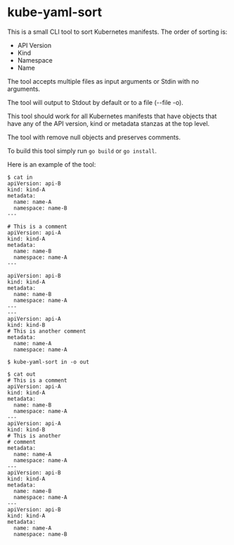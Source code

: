 # kube-yaml-sort

This is a small CLI tool to sort Kubernetes manifests. The order of sorting is:
- API Version
- Kind
- Namespace
- Name

The tool accepts multiple files as input arguments or Stdin with no arguments.

The tool will output to Stdout by default or to a file (--file -o).

This tool should work for all Kubernetes manifests that have objects that have
any of the API version, kind or metadata stanzas at the top level.

The tool with remove null objects and preserves comments.

To build this tool simply run `go build` or `go install`.

Here is an example of the tool:

```
$ cat in
apiVersion: api-B
kind: kind-A
metadata:
  name: name-A
  namespace: name-B
---

# This is a comment
apiVersion: api-A
kind: kind-A
metadata:
  name: name-B
  namespace: name-A
---

apiVersion: api-B
kind: kind-A
metadata:
  name: name-B
  namespace: name-A
---
---
apiVersion: api-A
kind: kind-B
# This is another comment
metadata:
  name: name-A
  namespace: name-A

$ kube-yaml-sort in -o out

$ cat out
# This is a comment
apiVersion: api-A
kind: kind-A
metadata:
  name: name-B
  namespace: name-A
---
apiVersion: api-A
kind: kind-B
# This is another
# comment
metadata:
  name: name-A
  namespace: name-A
---
apiVersion: api-B
kind: kind-A
metadata:
  name: name-B
  namespace: name-A
---
apiVersion: api-B
kind: kind-A
metadata:
  name: name-A
  namespace: name-B
```
